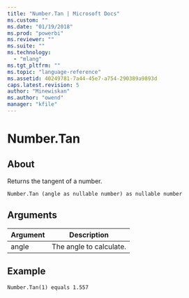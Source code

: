 ```yaml
---
title: "Number.Tan | Microsoft Docs"
ms.custom: ""
ms.date: "01/19/2018"
ms.prod: "powerbi"
ms.reviewer: ""
ms.suite: ""
ms.technology: 
  - "mlang"
ms.tgt_pltfrm: ""
ms.topic: "language-reference"
ms.assetid: 40249781-7a44-45e7-a754-290389a9893d
caps.latest.revision: 5
author: "Minewiskan"
ms.author: "owend"
manager: "kfile"
---
```

# Number.Tan

  
## About  
Returns the tangent of a number.  
  
```  
Number.Tan (angle as nullable number) as nullable number  
```  
  
## Arguments  
  
|Argument|Description|  
|------------|---------------|  
|angle|The angle to calculate.|  
  
## Example  
  
```  
Number.Tan(1) equals 1.557  
```  
